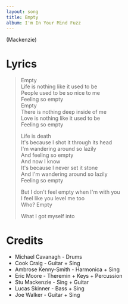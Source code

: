 ```yaml
---
layout: song
title: Empty
album: I'm In Your Mind Fuzz
---
```


(Mackenzie)

# Lyrics

> Empty  
> Life is nothing like it used to be  
> People used to be so nice to me  
> Feeling so empty  
> Empty  
> There is nothing deep inside of me  
> Love is nothing like it used to be  
> Feeling so empty  
>  
> Life is death  
> It's because I shot it through its head  
> I'm wandering around so lazily  
> And feeling so empty  
> And now I know  
> It's because I never set it stone  
> And I'm wandering around so lazily  
> Feeling so empty  
>  
> But I don't feel empty when I'm with you  
> I feel like you level me too  
> Who? Empty  
>  
> What I got myself into  

# Credits

* Michael Cavanagh - Drums  
* Cook Craig - Guitar + Sing  
* Ambrose Kenny-Smith - Harmonica + Sing  
* Eric Moore - Theremin + Keys + Percussion  
* Stu Mackenzie - Sing + Guitar  
* Lucas Skinner - Bass + Sing  
* Joe Walker - Guitar + Sing  
